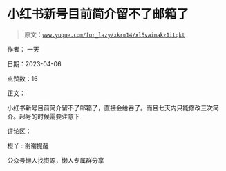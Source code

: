 # 小红书新号目前简介留不了邮箱了

> 原文：[`www.yuque.com/for_lazy/xkrm14/xl5vaimakz1itqkt`](https://www.yuque.com/for_lazy/xkrm14/xl5vaimakz1itqkt)



作者： 一天



日期：2023-04-06



点赞数：16

<ne-hole id="u50926e77" data-lake-id="u50926e77">

正文：



小红书新号目前简介留不了邮箱了，直接会给吞了。而且七天内只能修改三次简介。起号的时候需要注意下

<ne-hole id="uc7c36b8e" data-lake-id="uc7c36b8e">

评论区：



橙丫 : 谢谢提醒

<ne-hole id="u8508af34" data-lake-id="u8508af34">

公众号懒人找资源，懒人专属群分享

</ne-hole></ne-hole></ne-hole>